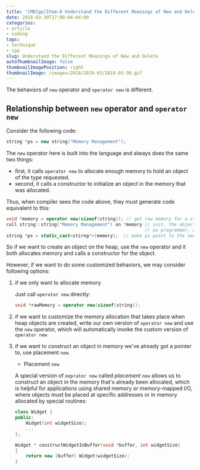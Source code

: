 ```yaml
---
title: "[MECpp]Item-8 Understand the Different Meanings of New and Delete"
date: 2018-03-30T17:09:04-04:00
categories:
- article
- coding
tags:
- technique
- cpp
slug: Understand the Different Meanings of New and Delete
autoThumbnailImage: false
thumbnailImagePosition: right
thumbnailImage: /images/2018/2018-03/2018-03-30.gif
---
```


The behaviors of `new` operator and `operator new` is different.
<!--more-->

## Relationship between `new` operator and `operator new`

Consider the following code:

```cpp
string *ps = new string("Memory Management");
```

The `new` operator here is built into the language and always does the same two things:

* first, it calls `operator new` to allocate enough memory to hold an object of the type requested.
* second, it calls a constructor to initialize an object in the memory that was allocated.

Thus, when compiler sees the code above, they must generate code equivalent to this:

```cpp
void *memory = operator new(sizeof(string)); // get raw memory for a string object
call string::string("Memory Management") on *memory // init. the object in the memory. 
                                                    // as programmer, directly calling the ctor is prohibited
string *ps = static_cast<stirng*>(memory);  // make ps point to the new object
```

So if we want to create an object on the heap, use the `new` operator and it both allocates memory and calls a constructor for the object.

However, if we want to do some customized behaviors, we may consider following options:

1. if we only want to allocate memory

    Just call `operator new` directly:

    ```cpp
    void *rawMemory = operator new(sizeof(string));
    ```

2. if we want to customize the memory allocation that takes place when heap objects are created, write our own version of `operator new` and use the `new` operator, which will automatically invoke the custom version of `operator new`

3. if we want to construct an object in memory we've already got a pointer to, use placement `new`.
    
    * Placement `new`

    A special version of `oeprator new` called _placement `new`_ allows us to construct an object in the memory that's already been allocated, which is helpful for applications using shared memory or memory-mapped I/O, where objects must be placed at specific addresses or in memory allocated by special routines:

    ```cpp
    class Widget {
    public:
        Widget(int widgetSize);
        ...
    };

    Widget * constructWidgetInBuffer(void *buffer, int widgetSize)
    {
        return new (buffer) Widget(widgetSize);
    }
    ```

